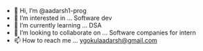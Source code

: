 - 👋 Hi, I’m @aadarsh1-prog
- 👀 I’m interested in ... Software dev
- 🌱 I’m currently learning ... DSA 
- 💞️ I’m looking to collaborate on ... Software companies for intern
- 📫 How to reach me ... ygokulaadarsh@gmail.com

<!---
aadarsh1-prog/aadarsh1-prog is a ✨ special ✨ repository because its `README.md` (this file) appears on your GitHub profile.
You can click the Preview link to take a look at your changes.
--->
